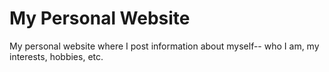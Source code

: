 # My Personal Website

My personal website where I post information about myself-- who I am, my interests, hobbies, etc.
